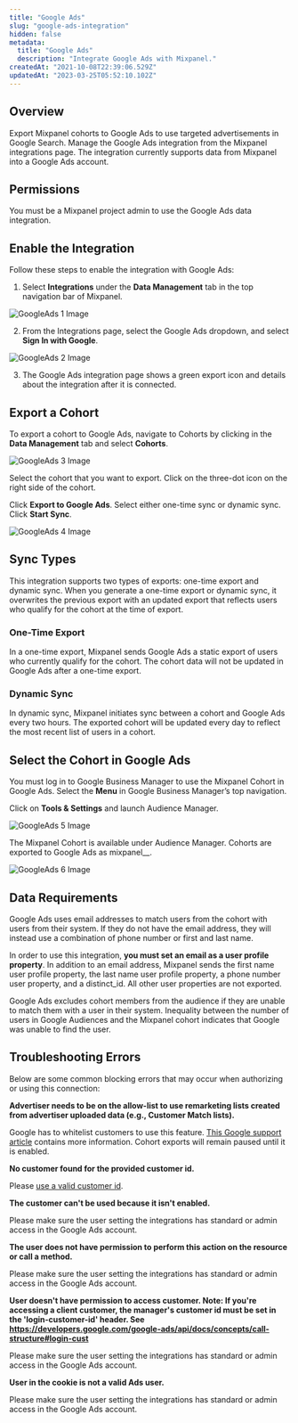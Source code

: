 ```yaml
---
title: "Google Ads"
slug: "google-ads-integration"
hidden: false
metadata: 
  title: "Google Ads"
  description: "Integrate Google Ads with Mixpanel."
createdAt: "2021-10-08T22:39:06.529Z"
updatedAt: "2023-03-25T05:52:10.102Z"
---
```


## Overview

Export Mixpanel cohorts to Google Ads to use targeted advertisements in Google Search. Manage the Google Ads integration from the Mixpanel integrations page. The integration currently supports data from Mixpanel into a Google Ads account.

## Permissions

You must be a Mixpanel project admin to use the Google Ads data integration.

## Enable the Integration

Follow these steps to enable the integration with Google Ads:

1. Select **Integrations** under the **Data Management** tab in the top navigation bar of Mixpanel.

![GoogleAds 1 Image](/googleads1.png)

2. From the Integrations page, select the Google Ads dropdown, and select **Sign In with Google**.

![GoogleAds 2 Image](/googleads2.png)

3. The Google Ads integration page shows a green export icon and details about the integration after it is connected.

## Export a Cohort

To export a cohort to Google Ads, navigate to Cohorts by clicking in the **Data Management** tab and select **Cohorts**.

![GoogleAds 3 Image](/googleads3.png)

Select the cohort that you want to export. Click on the three-dot icon on the right side of the cohort.

Click **Export to Google Ads**. Select either one-time sync or dynamic sync. Click **Start Sync**.

![GoogleAds 4 Image](/googleads4.png)

## Sync Types

This integration supports two types of exports: one-time export and dynamic sync. When you generate a one-time export or dynamic sync, it overwrites the previous export with an updated export that reflects users who qualify for the cohort at the time of export.

### One-Time Export
In a one-time export, Mixpanel sends Google Ads a static export of users who currently qualify for the cohort. The cohort data will not be updated in Google Ads after a one-time export.

### Dynamic Sync
In dynamic sync, Mixpanel initiates sync between a cohort and Google Ads every two hours. The exported cohort will be updated every day to reflect the most recent list of users in a cohort.

## Select the Cohort in Google Ads

You must log in to Google Business Manager to use the Mixpanel Cohort in Google Ads. Select the **Menu** in Google Business Manager’s top navigation. 

Click on **Tools & Settings** and launch Audience Manager.

![GoogleAds 5 Image](/googleads5.png)

The Mixpanel Cohort is available under Audience Manager. Cohorts are exported to Google Ads as mixpanel_<Cohort Name>_<Cohort ID>.

![GoogleAds 6 Image](/googleads6.png)

## Data Requirements
  
Google Ads uses email addresses to match users from the cohort with users from their system. If they do not have the email address, they will instead use a combination of phone number or first and last name.

In order to use this integration, **you must set an email as a user profile property**. In addition to an email address, Mixpanel sends the first name user profile property, the last name user profile property, a phone number user property, and a distinct_id. All other user properties are not exported.

Google Ads excludes cohort members from the audience if they are unable to match them with a user in their system. Inequality between the number of users in Google Audiences and the Mixpanel cohort indicates that Google was unable to find the user.
  
## Troubleshooting Errors

Below are some common blocking errors that may occur when authorizing or using this connection:

**Advertiser needs to be on the allow-list to use remarketing lists created from advertiser uploaded data (e.g., Customer Match lists).**
  
Google has to whitelist customers to use this feature. [This Google support article](https://support.google.com/adspolicy/answer/6299717?hl=en) contains more information. Cohort exports will remain paused until it is enabled.


**No customer found for the provided customer id.**
  
Please [use a valid customer id](https://support.google.com/google-ads/answer/1704344?hl=en).
 

**The customer can't be used because it isn't enabled.**
  
Please make sure the user setting the integrations has standard or admin access in the Google Ads account.


**The user does not have permission to perform this action on the resource or call a method.**

Please make sure the user setting the integrations has standard or admin access in the Google Ads account.


**User doesn't have permission to access customer. Note: If you're accessing a client customer, the manager's customer id must be set in the 'login-customer-id' header. See https://developers.google.com/google-ads/api/docs/concepts/call-structure#login-cust**

Please make sure the user setting the integrations has standard or admin access in the Google Ads account.


**User in the cookie is not a valid Ads user.**

Please make sure the user setting the integrations has standard or admin access in the Google Ads account.

